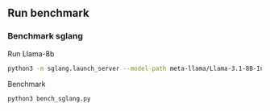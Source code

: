 ## Run benchmark

### Benchmark sglang

Run Llama-8b

```bash
python3 -m sglang.launch_server --model-path meta-llama/Llama-3.1-8B-Instruct --port 30000 --mem-fraction-static 0.8 --disable-disk-cache
```

Benchmark

```bash
python3 bench_sglang.py
```
